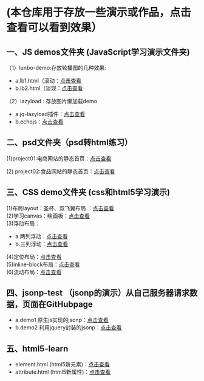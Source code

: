 # (本仓库用于存放一些演示或作品，点击查看可以看到效果）

## 一、JS demos文件夹 (JavaScript学习演示文件夹)  
（1）lunbo-demo:存放轮播图的几种效果:    
* a.lb1.html（滚动：[点击查看](http://ry-yuan.me/demos/js-demo/lunbo/lb1.html)  
* b.lb2.html（淡现：[点击查看](http://ry-yuan.me/demos/js-demo/lunbo/lb2.html)  


（2）lazyload : 存放图片懒加载demo  
* a.jq-lazyload插件：[点击查看](http://ry-yuan.me/demos/js-demo/lazyload/jq-lazyload.html)   
* b.echojs：[点击查看](http://ry-yuan.me/demos/js-demo/lazyload/echo.html) 

## 二、psd文件夹（psd转html练习）
(1)project01:电商网站的静态首页：[点击查看](http://ry-yuan.me/demos/psd-html/project01/index.html)  


(2) project02:食品网站的静态首页：[点击查看](http://ry-yuan.me/demos/psd-html/project02/index.html)  


## 三、CSS demo文件夹 (css和html5学习演示)
(1)布局layout：圣杯、双飞翼布局 ：[点击查看](http://ry-yuan.me/demos/css-demo/layout/shuangfeiyi.html)  
(2)学习canvas：绘画板：[点击查看](http://ry-yuan.me/demos/css-demo/canvas/canvas-drawtool.html)  
(3)浮动布局： 
* a.两列浮动：[点击查看](http://112.74.51.234/demos/css-demo/base/tow-column.html)  
* b.三列浮动：[点击查看](http://112.74.51.234/demos/css-demo/base/threefloat-colunm.html)  

(4)定位布局：[点击查看](http://112.74.51.234/demos/css-demo/base/position.html)  
(5)inline-block布局：[点击查看](http://112.74.51.234/demos/css-demo/base/inline-block.html)  
(6)流动布局：[点击查看](http://112.74.51.234/demos/css-demo/base/flowlayout.html)

## 四、jsonp-test （jsonp的演示）从自己服务器请求数据，页面在GitHubpage
* a.demo1 原生js实现的jsonp：[点击查看](http://ry-yuan.me/demos/js-demo/jsonp-test/demo1.html)   
* b.demo2 利用jquery封装的jsonp：[点击查看](http://ry-yuan.me/demos/js-demo/jsonp-test/demo2.html)  

## 五、html5-learn
* element.html (html5新元素)：[点击查看](http://ry-yuan.me/demos/html5-learn/element.html)  
* attribute.html (html5新属性)：[点击查看](http://ry-yuan.me/demos/html5-learn/attribute.html)  
